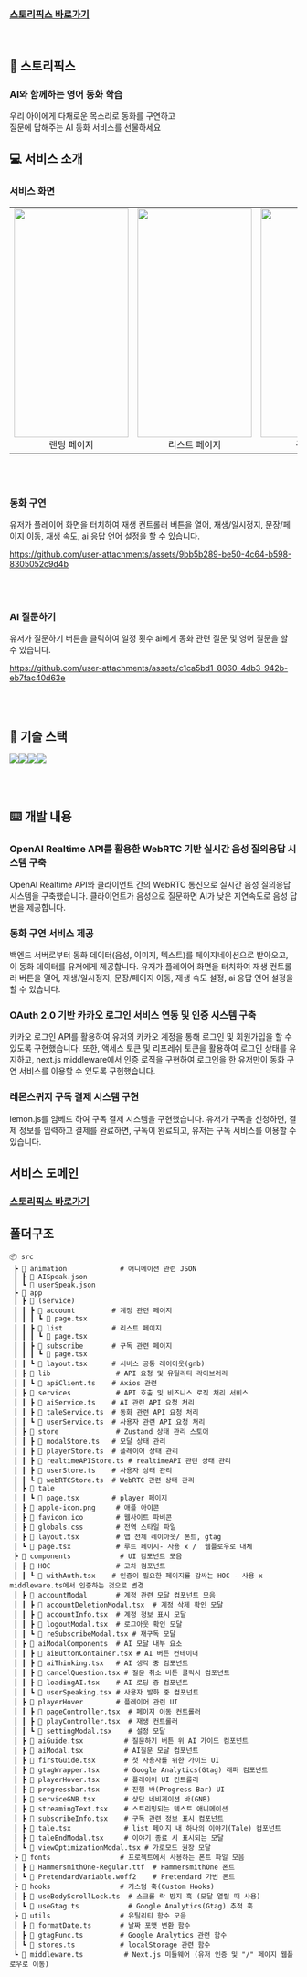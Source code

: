 ### [스토리픽스 바로가기](https://storypix.spartastudio.app)

<br/>

## 🍳 스토리픽스

### AI와 함께하는 영어 동화 학습

<div>우리 아이에게 다채로운 목소리로 동화를 구연하고 <br /> 질문에 답해주는 AI 동화 서비스를 선물하세요</div>

## 💻 서비스 소개

### 서비스 화면

<table>
  <tr>
    <td align="center">
      <img src="https://github.com/user-attachments/assets/eb132f9f-2f91-48f6-bc85-634b9356cff5" width="200" height="400"/><br>
      <span>랜딩 페이지</span>
    </td>
    <td align="center">
      <img src="https://github.com/user-attachments/assets/2c8f60e1-1386-411c-9824-90491e94aab8" width="200" height="400"/><br>
      <span>리스트 페이지</span>
    </td>
    <td align="center">
      <img src="https://github.com/user-attachments/assets/72a0ec93-7be7-4110-b706-656172f9b227" width="200" height="400"/><br>
      <span>구독 페이지</span>
    </td>
  </tr>
</table>


<br/><br/>

### 동화 구연

유저가 플레이어 화면을 터치하여 재생 컨트롤러 버튼을 열어, 재생/일시정지, 문장/페이지 이동, 재생 속도, ai 응답 언어 설정을 할 수 있습니다.

https://github.com/user-attachments/assets/9bb5b289-be50-4c64-b598-8305052c9d4b

<br/><br/>

### AI 질문하기

유저가 질문하기 버튼을 클릭하여 일정 횟수 ai에게 동화 관련 질문 및 영어 질문을 할 수 있습니다.

https://github.com/user-attachments/assets/c1ca5bd1-8060-4db3-942b-eb7fac40d63e

<br/><br/>

## 🔨 기술 스택

<div style="display: flex;">
<img src="https://img.shields.io/badge/Next.js-000000?style=for-the-badge&logo=nextdotjs&logoColor=white" />
<img src="https://img.shields.io/badge/TypeScript-3178C6?style=for-the-badge&logo=typescript&logoColor=white" />
<img src="https://img.shields.io/badge/zustand-orange?style=for-the-badge&logo=zustand&logoColor=white">
<img src="https://img.shields.io/badge/Tailwind%20CSS-38B2AC?style=for-the-badge&logo=tailwind-css&logoColor=white" />
</div>

<br/><br/>

## ⌨️ 개발 내용

### OpenAI Realtime API를 활용한 WebRTC 기반 실시간 음성 질의응답 시스템 구축

OpenAI Realtime API와 클라이언트 간의 WebRTC 통신으로 실시간 음성 질의응답 시스템을 구축했습니다. 클라이언트가 음성으로 질문하면 AI가 낮은 지연속도로 음성 답변을 제공합니다.
<br/>

### 동화 구연 서비스 제공

백엔드 서버로부터 동화 데이터(음성, 이미지, 텍스트)를 페이지네이션으로 받아오고, 이 동화 데이터를 유저에게 제공합니다. 유저가 플레이어 화면을 터치하여 재생 컨트롤러 버튼을 열어, 재생/일시정지, 문장/페이지 이동, 재생 속도 설정, ai 응답 언어 설정을 할 수 있습니다.
<br/>

### OAuth 2.0 기반 카카오 로그인 서비스 연동 및 인증 시스템 구축

카카오 로그인 API를 활용하여 유저의 카카오 계정을 통해 로그인 및 회원가입을 할 수 있도록 구현했습니다. 또한, 액세스 토큰 및 리프레쉬 토큰을 활용하여 로그인 상태를 유지하고, next.js middleware에서 인증 로직을 구현하여 로그인을 한 유저만이 동화 구연 서비스를 이용할 수 있도록 구현했습니다.
<br/>

### 레몬스퀴지 구독 결제 시스템 구현

lemon.js를 임베드 하여 구독 결제 시스템을 구현했습니다. 유저가 구독을 신청하면, 결제 정보를 입력하고 결제를 완료하면, 구독이 완료되고, 유저는 구독 서비스를 이용할 수 있습니다.
<br/>

## 서비스 도메인

### [스토리픽스 바로가기](https://storypix.spartastudio.app)

## 폴더구조

```
📦 src                       
 ┣ 📂 animation             # 애니메이션 관련 JSON
 ┃ ┣ 📜 AISpeak.json       
 ┃ ┗ 📜 userSpeak.json     
 ┣ 📂 app                  
 ┃ ┣ 📂 (service)          
 ┃ ┃ ┣ 📂 account         # 계정 관련 페이지
 ┃ ┃ ┃ ┗ 📜 page.tsx      
 ┃ ┃ ┣ 📂 list            # 리스트 페이지
 ┃ ┃ ┃ ┗ 📜 page.tsx      
 ┃ ┃ ┣ 📂 subscribe       # 구독 관련 페이지
 ┃ ┃ ┃ ┗ 📜 page.tsx      
 ┃ ┃ ┗ 📜 layout.tsx      # 서비스 공통 레이아웃(gnb)
 ┃ ┣ 📂 lib                # API 요청 및 유틸리티 라이브러리
 ┃ ┃ ┗ 📜 apiClient.ts    # Axios 관련
 ┃ ┣ 📂 services           # API 호출 및 비즈니스 로직 처리 서비스
 ┃ ┃ ┣ 📜 aiService.ts    # AI 관련 API 요청 처리
 ┃ ┃ ┣ 📜 taleService.ts  # 동화 관련 API 요청 처리
 ┃ ┃ ┗ 📜 userService.ts  # 사용자 관련 API 요청 처리
 ┃ ┣ 📂 store              # Zustand 상태 관리 스토어
 ┃ ┃ ┣ 📜 modalStore.ts   # 모달 상태 관리
 ┃ ┃ ┣ 📜 playerStore.ts  # 플레이어 상태 관리
 ┃ ┃ ┣ 📜 realtimeAPIStore.ts # realtimeAPI 관련 상태 관리
 ┃ ┃ ┣ 📜 userStore.ts    # 사용자 상태 관리
 ┃ ┃ ┗ 📜 webRTCStore.ts  # WebRTC 관련 상태 관리
 ┃ ┣ 📂 tale               
 ┃ ┃ ┗ 📜 page.tsx        # player 페이지
 ┃ ┣ 📜 apple-icon.png     # 애플 아이콘
 ┃ ┣ 📜 favicon.ico        # 웹사이트 파비콘
 ┃ ┣ 📜 globals.css        # 전역 스타일 파일
 ┃ ┣ 📜 layout.tsx         # 앱 전체 레이아웃/ 폰트, gtag 
 ┃ ┗ 📜 page.tsx           # 루트 페이지- 사용 x /  웹플로우로 대체
 ┣ 📂 components            # UI 컴포넌트 모음
 ┃ ┣ 📂 HOC                # 고차 컴포넌트
 ┃ ┃ ┗ 📜 withAuth.tsx    # 인증이 필요한 페이지를 감싸는 HOC - 사용 x middleware.ts에서 인증하는 것으로 변경
 ┃ ┣ 📂 accountModal       # 계정 관련 모달 컴포넌트 모음
 ┃ ┃ ┣ 📜 accountDeletionModal.tsx  # 계정 삭제 확인 모달
 ┃ ┃ ┣ 📜 accountInfo.tsx  # 계정 정보 표시 모달
 ┃ ┃ ┣ 📜 logoutModal.tsx  # 로그아웃 확인 모달
 ┃ ┃ ┗ 📜 reSubscribeModal.tsx # 재구독 모달
 ┃ ┣ 📂 aiModalComponents  # AI 모달 내부 요소
 ┃ ┃ ┣ 📜 aiButtonContainer.tsx # AI 버튼 컨테이너
 ┃ ┃ ┣ 📜 aiThinking.tsx   # AI 생각 중 컴포넌트
 ┃ ┃ ┣ 📜 cancelQuestion.tsx # 질문 취소 버튼 클릭시 컴포넌트
 ┃ ┃ ┣ 📜 loadingAI.tsx    # AI 로딩 중 컴포넌트
 ┃ ┃ ┗ 📜 userSpeaking.tsx # 사용자 발화 중 컴포넌트
 ┃ ┣ 📂 playerHover        # 플레이어 관련 UI
 ┃ ┃ ┣ 📜 pageController.tsx  # 페이지 이동 컨트롤러
 ┃ ┃ ┣ 📜 playController.tsx  # 재생 컨트롤러
 ┃ ┃ ┗ 📜 settingModal.tsx    # 설정 모달
 ┃ ┣ 📜 aiGuide.tsx          # 질문하기 버튼 위 AI 가이드 컴포넌트
 ┃ ┣ 📜 aiModal.tsx          # AI질문 모달 컴포넌트
 ┃ ┣ 📜 firstGuide.tsx       # 첫 사용자를 위한 가이드 UI
 ┃ ┣ 📜 gtagWrapper.tsx      # Google Analytics(Gtag) 래퍼 컴포넌트
 ┃ ┣ 📜 playerHover.tsx      # 플레이어 UI 컨트롤러
 ┃ ┣ 📜 progressbar.tsx      # 진행 바(Progress Bar) UI
 ┃ ┣ 📜 serviceGNB.tsx       # 상단 네비게이션 바(GNB)
 ┃ ┣ 📜 streamingText.tsx    # 스트리밍되는 텍스트 애니메이션
 ┃ ┣ 📜 subscribeInfo.tsx    # 구독 관련 정보 표시 컴포넌트
 ┃ ┣ 📜 tale.tsx             # list 페이지 내 하나의 이야기(Tale) 컴포넌트
 ┃ ┣ 📜 taleEndModal.tsx     # 이야기 종료 시 표시되는 모달
 ┃ ┗ 📜 viewOptimizationModal.tsx # 가로모드 권장 모달
 ┣ 📂 fonts                 # 프로젝트에서 사용하는 폰트 파일 모음
 ┃ ┣ 📜 HammersmithOne-Regular.ttf  # HammersmithOne 폰트
 ┃ ┗ 📜 PretendardVariable.woff2    # Pretendard 가변 폰트
 ┣ 📂 hooks                 # 커스텀 훅(Custom Hooks)
 ┃ ┣ 📜 useBodyScrollLock.ts  # 스크롤 락 방지 훅 (모달 열릴 때 사용)
 ┃ ┗ 📜 useGtag.ts            # Google Analytics(Gtag) 추적 훅
 ┣ 📂 utils                 # 유틸리티 함수 모음
 ┃ ┣ 📜 formatDate.ts       # 날짜 포맷 변환 함수
 ┃ ┣ 📜 gtagFunc.ts         # Google Analytics 관련 함수
 ┃ ┗ 📜 stores.ts           # localStorage 관련 함수
 ┗ 📜 middleware.ts          # Next.js 미들웨어 (유저 인증 및 "/" 페이지 웹플로우로 이동)

 ```